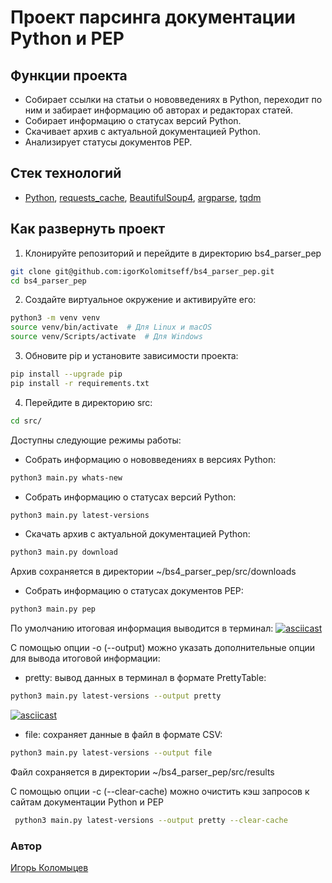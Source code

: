 # Проект парсинга документации Python и PEP

## Функции проекта

* Собирает ссылки на статьи о нововведениях в Python, переходит по ним и 
забирает информацию об авторах и редакторах статей.
* Собирает информацию о статусах версий Python.
* Скачивает архив с актуальной документацией Python.
* Анализирует статусы документов PEP.

## Стек технологий
* [Python](https://www.python.org/), 
[requests_cache](https://requests-cache.readthedocs.io/en/stable/), 
[BeautifulSoup4](https://beautiful-soup-4.readthedocs.io/en/latest/), 
[argparse](https://docs.python.org/3/library/argparse.html), 
[tqdm](https://github.com/tqdm/tqdm)

## Как развернуть проект
1. Клонируйте репозиторий и перейдите в директорию bs4_parser_pep
```bash
git clone git@github.com:igorKolomitseff/bs4_parser_pep.git
cd bs4_parser_pep
```

2. Создайте виртуальное окружение и активируйте его:
```bash
python3 -m venv venv
source venv/bin/activate  # Для Linux и macOS
source venv/Scripts/activate  # Для Windows
```
3. Обновите pip и установите зависимости проекта:
```bash
pip install --upgrade pip
pip install -r requirements.txt
```

4. Перейдите в директорию src:
```bash
cd src/
```

Доступны следующие режимы работы:
 - Собрать информацию о нововведениях в версиях Python: 

```bash
python3 main.py whats-new
```

 - Собрать информацию о статусах версий Python:

```bash
python3 main.py latest-versions
```

 - Скачать архив с актуальной документацией Python:

```bash
python3 main.py download
```
Архив сохраняется в директории ~/bs4_parser_pep/src/downloads

 - Собрать информацию о статусах документов PEP:

```bash
python3 main.py pep
```

По умолчанию итоговая информация выводится в терминал:
[![asciicast](https://asciinema.org/a/8i1DbO8bJ3elfWlgbiPNW36Y1.svg)](https://asciinema.org/a/8i1DbO8bJ3elfWlgbiPNW36Y1)

С помощью опции -o (--output) можно указать дополнительные опции для вывода 
итоговой информации:
 - pretty: вывод данных в терминал в формате PrettyTable:
```bash
python3 main.py latest-versions --output pretty
```
[![asciicast](https://asciinema.org/a/zWvMw7LHRNiaZ6Qe7wBXLAcPG.svg)](https://asciinema.org/a/zWvMw7LHRNiaZ6Qe7wBXLAcPG)

 - file: сохраняет данные в файл в формате CSV:
```bash
python3 main.py latest-versions --output file
```
Файл сохраняется в директории ~/bs4_parser_pep/src/results


С помощью опции -c (--clear-cache) можно очистить кэш запросов к сайтам 
документации Python и PEP
```bash
 python3 main.py latest-versions --output pretty --clear-cache
```

### Автор

[Игорь Коломыцев](https://github.com/igorKolomitseff)